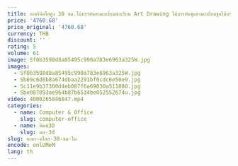 ```yaml
---
title: อะคริลิคใสสูง 30 ซม.ไม้บรรทัดสามเหลี่ยมนักเรียน Art Drawing ไม้บรรทัดชุดสามเหลี่ยมชุดไม้บรรทัด (50 ชุด)
price: '4760.68'
price_original: '4760.68'
currency: THB
discount: ''
rating: 5
volume: 61
image: Sf0b3598d8a85495c990a783e6963a325W.jpg
images:
  - Sf0b3598d8a85495c990a783e6963a325W.jpg
  - Sb69c6d6b8a674dbaa2291bf0cdc6e50e9.jpg
  - Sc11e9b37300d4eb087f6a69030a511880.jpg
  - Sbe087093ae964b87b6534be052552674u.jpg
video: 4000265846847.mp4
categories:
  - name: Computer & Office
    slug: computer-office
  - name: พิมพ์3D
    slug: มพ-3d
slug: อะคร-คใสส-30-ซม-ไม
encode: onlUMeM
lang: th
---
```

  